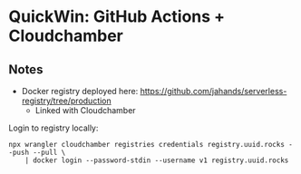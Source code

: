# QuickWin: GitHub Actions + Cloudchamber

## Notes

- Docker registry deployed here: https://github.com/jahands/serverless-registry/tree/production
  - Linked with Cloudchamber

Login to registry locally:

```shell
npx wrangler cloudchamber registries credentials registry.uuid.rocks --push --pull \
    | docker login --password-stdin --username v1 registry.uuid.rocks
```
